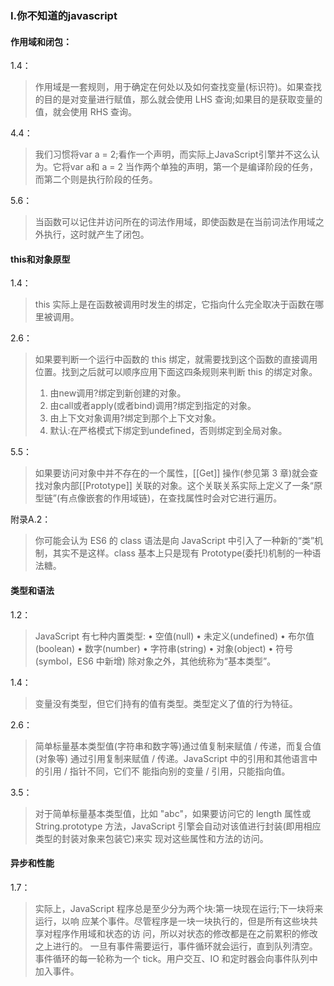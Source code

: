 ### I.你不知道的javascript

#### 作用域和闭包：
1.4：
> 作用域是一套规则，用于确定在何处以及如何查找变量(标识符)。如果查找的目的是对变量进行赋值，那么就会使用 LHS 查询;如果目的是获取变量的值，就会使用 RHS 查询。

4.4：
> 我们习惯将var a = 2;看作一个声明，而实际上JavaScript引擎并不这么认为。它将var a和 a = 2 当作两个单独的声明，第一个是编译阶段的任务，而第二个则是执行阶段的任务。

5.6：
> 当函数可以记住并访问所在的词法作用域，即使函数是在当前词法作用域之外执行，这时就产生了闭包。

#### this和对象原型
1.4：
> this 实际上是在函数被调用时发生的绑定，它指向什么完全取决于函数在哪里被调用。

2.6：
> 如果要判断一个运行中函数的 this 绑定，就需要找到这个函数的直接调用位置。找到之后就可以顺序应用下面这四条规则来判断 this 的绑定对象。
> 1. 由new调用?绑定到新创建的对象。
> 2. 由call或者apply(或者bind)调用?绑定到指定的对象。
> 3. 由上下文对象调用?绑定到那个上下文对象。
> 4. 默认:在严格模式下绑定到undefined，否则绑定到全局对象。

5.5：
> 如果要访问对象中并不存在的一个属性，[[Get]] 操作(参见第 3 章)就会查找对象内部[[Prototype]] 关联的对象。这个关联关系实际上定义了一条“原型链”(有点像嵌套的作用域链)，在查找属性时会对它进行遍历。

附录A.2：
> 你可能会认为 ES6 的 class 语法是向 JavaScript 中引入了一种新的“类”机制，其实不是这样。class 基本上只是现有 Prototype(委托!)机制的一种语法糖。

#### 类型和语法
1.2：
> JavaScript 有七种内置类型:
> • 空值(null)
> • 未定义(undefined)
> • 布尔值(boolean)
> • 数字(number)
> • 字符串(string)
> • 对象(object)
> • 符号(symbol，ES6 中新增)
> 除对象之外，其他统称为“基本类型”。

1.4：
> 变量没有类型，但它们持有的值有类型。类型定义了值的行为特征。

2.6：
> 简单标量基本类型值(字符串和数字等)通过值复制来赋值 / 传递，而复合值(对象等) 通过引用复制来赋值 / 传递。JavaScript 中的引用和其他语言中的引用 / 指针不同，它们不 能指向别的变量 / 引用，只能指向值。

3.5：
> 对于简单标量基本类型值，比如 "abc"，如果要访问它的 length 属性或 String.prototype 方法，JavaScript 引擎会自动对该值进行封装(即用相应类型的封装对象来包装它)来实 现对这些属性和方法的访问。

#### 异步和性能
1.7：
> 实际上，JavaScript 程序总是至少分为两个块:第一块现在运行;下一块将来运行，以响 应某个事件。尽管程序是一块一块执行的，但是所有这些块共享对程序作用域和状态的访 问，所以对状态的修改都是在之前累积的修改之上进行的。
> 一旦有事件需要运行，事件循环就会运行，直到队列清空。事件循环的每一轮称为一个 tick。用户交互、IO 和定时器会向事件队列中加入事件。